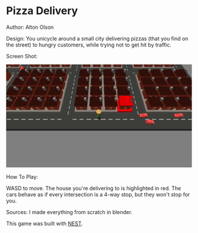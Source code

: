 # Pizza Delivery

Author: Alton Olson

Design: You unicycle around a small city delivering pizzas (that you find on the street) to hungry customers, while trying not to get hit by traffic.

Screen Shot:

![Screen Shot](screenshot.png)

How To Play:

WASD to move. The house you're delivering to is highlighted in red. The cars behave as if every intersection is a 4-way stop, but they won't stop for you.

Sources: I made everything from scratch in blender.

This game was built with [NEST](NEST.md).

